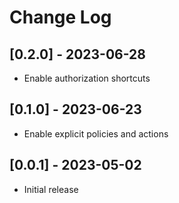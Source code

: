 # Change Log

## [0.2.0] - 2023-06-28

- Enable authorization shortcuts

## [0.1.0] - 2023-06-23

- Enable explicit policies and actions

## [0.0.1] - 2023-05-02

- Initial release
